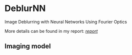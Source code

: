 # DeblurNN
Image Deblurring with Neural Networks Using Fourier Optics

More details can be found in my report: [*report*](./report_MS_DSII.pdf)

## Imaging model

